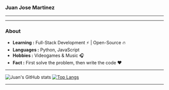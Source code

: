 ### Juan Jose Martinez 
---------------------------------------------------------------------------------------------------------------------------------------------------------------------------------

---------------------------------------------------------------------------------------------------------------------------------------------------------------------------------
### About

-  **Learning :** Full-Stack Development :zap: | Open-Source :fire:	
-  **Languages :** Python, JavaScript
-  **Hobbies :** Videogames & Music :headphones:
-  **Fact :** First solve the problem, then write the code :heart: 

---------------------------------------------------------------------------------------------------------------------------------------------------------------------------------
![Juan's GitHub stats](https://github-readme-stats.vercel.app/api?username=jmartinezgr&show_icons=true&bg_color=00000000&)
[![Top Langs](https://github-readme-stats.vercel.app/api/top-langs/?username=jmartinezgr&layout=deafult&card_height=400&card_width=500&bg_color=00000000)](https://github.com/anuraghazra/github-readme-stats)

---------------------------------------------------------------------------------------------------------------------------------------------------------------------------------
